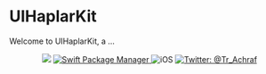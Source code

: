 # UIHaplarKit

Welcome to UIHaplarKit, a ...

<p align="center">
    <img src="https://img.shields.io/badge/Swift-5.4-orange.svg" />
    <a href="https://swift.org/package-manager">
        <img src="https://img.shields.io/badge/swiftpm-compatible-brightgreen.svg?style=flat" alt="Swift Package Manager" />
    </a>
     <img src="https://img.shields.io/badge/platforms-iOS-brightgreen" alt="iOS" />
    <a href="https://twitter.com/Tr_Achraf">
        <img src="https://img.shields.io/badge/twitter-Tr__Achraf-blue" alt="Twitter: @Tr_Achraf" />
    </a>
</p>
